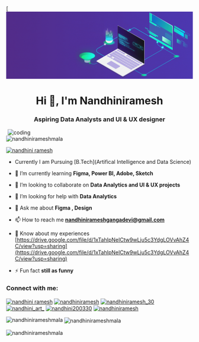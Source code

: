 [![MaterHead](https://raw.githubusercontent.com/KShukhrat/KShukhrat/main/assets/header_gif.gif)
<h1 align="center">Hi 👋, I'm Nandhiniramesh</h1>
<h3 align="center">Aspiring Data Analysts and UI & UX designer</h3>
<img align="right" alt="coding" width="500" src="https://digitalcreativemind.com/wp-content/uploads/2021/06/Analytics_amp_Data_Science.gif">


<p align="left"> <img src="https://komarev.com/ghpvc/?username=nandhinirameshmala&label=Profile%20views&color=0e75b6&style=flat" alt="nandhinirameshmala" /> </p>

<p align="left"> <a href="https://twitter.com/nandhini ramesh" target="blank"><img src="https://img.shields.io/twitter/follow/nandhini ramesh?logo=twitter&style=for-the-badge" alt="nandhini ramesh" /></a> </p>

- Currently I am Pursuing [B.Tech](Artifical Intelligence and Data Science)

- 🌱 I’m currently learning **Figma, Power BI, Adobe, Sketch**

- 👯 I’m looking to collaborate on **Data Analytics and UI & UX projects**

- 🤝 I’m looking for help with **Data Analytics**

- 💬 Ask me about **Figma , Design**

- 📫 How to reach me **nandhinirameshgangadevi@gmail.com**

- 📄 Know about my experiences [https://drive.google.com/file/d/1xTahIpNeICtw9wLju5c3YdgLOVvAhZ4C/view?usp=sharing](https://drive.google.com/file/d/1xTahIpNeICtw9wLju5c3YdgLOVvAhZ4C/view?usp=sharing)

- ⚡ Fun fact **still as funny**

<h3 align="left">Connect with me:</h3>
<p align="left">
<a href="https://twitter.com/nandhini ramesh" target="blank"><img align="center" src="https://raw.githubusercontent.com/rahuldkjain/github-profile-readme-generator/master/src/images/icons/Social/twitter.svg" alt="nandhini ramesh" height="30" width="40" /></a>
<a href="https://linkedin.com/in/nandhiniramesh" target="blank"><img align="center" src="https://raw.githubusercontent.com/rahuldkjain/github-profile-readme-generator/master/src/images/icons/Social/linked-in-alt.svg" alt="nandhiniramesh" height="30" width="40" /></a>
<a href="https://kaggle.com/nandhiniramesh_30" target="blank"><img align="center" src="https://raw.githubusercontent.com/rahuldkjain/github-profile-readme-generator/master/src/images/icons/Social/kaggle.svg" alt="nandhiniramesh_30" height="30" width="40" /></a>
<a href="https://instagram.com/nandhini_art_" target="blank"><img align="center" src="https://raw.githubusercontent.com/rahuldkjain/github-profile-readme-generator/master/src/images/icons/Social/instagram.svg" alt="nandhini_art_" height="30" width="40" /></a>
<a href="https://www.codechef.com/users/nandhini200330" target="blank"><img align="center" src="https://cdn.jsdelivr.net/npm/simple-icons@3.1.0/icons/codechef.svg" alt="nandhini200330" height="30" width="40" /></a>
<a href="https://www.hackerrank.com/nandhiniramesh" target="blank"><img align="center" src="https://raw.githubusercontent.com/rahuldkjain/github-profile-readme-generator/master/src/images/icons/Social/hackerrank.svg" alt="nandhiniramesh" height="30" width="40" /></a>
</p>



<p><img align="left" src="https://github-readme-stats.vercel.app/api/top-langs?username=nandhinirameshmala&show_icons=true&locale=en&layout=compact" alt="nandhinirameshmala" /></p>

<p>&nbsp;<img align="center" src="https://github-readme-stats.vercel.app/api?username=nandhinirameshmala&show_icons=true&locale=en" alt="nandhinirameshmala" /></p>

<p><img align="center" src="https://github-readme-streak-stats.herokuapp.com/?user=nandhinirameshmala&" alt="nandhinirameshmala" /></p>
